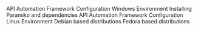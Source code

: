 API Automation Framework Configuration Windows Environment
Installing Paramiko and dependencies
API Automation Framework Configuration Linux Environment
Debian based distributions
Fedora based distributions
